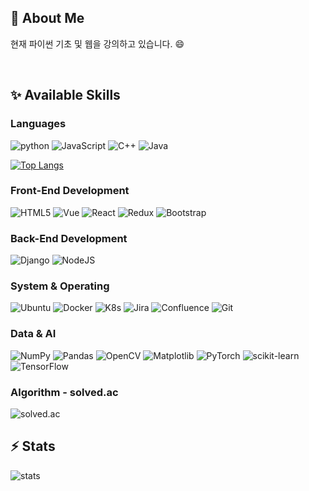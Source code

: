 ## 👋 About Me
현재 파이썬 기초 및 웹을 강의하고 있습니다. 😄  

<br/>

## ✨ Available Skills  

### Languages

![python](https://img.shields.io/badge/Python-3776AB?style=flat-square&logo=Python&logoColor=white)
![JavaScript](https://img.shields.io/badge/JavaScript-F7DF1E?style=flat-square&logo=JavaScript&logoColor=white)
![C++](https://img.shields.io/badge/C++-00599C?style=flat-square&logo=cplusplus&logoColor=white)
![Java](https://img.shields.io/badge/java-%23ED8B00.svg?style=flat-square&logo=java&logoColor=white)

[![Top Langs](https://github-readme-stats-git-masterrstaa-rickstaa.vercel.app/api/top-langs/?username=yts0275&hide=jupyter%20notebook)](https://github.com/anuraghazra/github-readme-stats)

### Front-End Development

![HTML5](https://img.shields.io/badge/html5-%23E34F26.svg?style=flat-square&logo=html5&logoColor=white)
![Vue](https://img.shields.io/badge/vue.js-4FC08D?style=flat-square&logo=vue.js&logoColor=white)
![React](https://img.shields.io/badge/react-%2320232a.svg?style=flat-square&logo=react&logoColor=%2361DAFB)
![Redux](https://img.shields.io/badge/redux-%23593d88.svg?style=flat-square&logo=redux&logoColor=white)
![Bootstrap](https://img.shields.io/badge/Bootstrap-7952B3?style=flat-square&logo=bootstrap&logoColor=white)

### Back-End Development

![Django](https://img.shields.io/badge/django-%23092E20.svg?style=flat-square&logo=django&logoColor=white)
![NodeJS](https://img.shields.io/badge/node.js-6DA55F?style=flat-square&logo=node.js&logoColor=white)

### System & Operating

![Ubuntu](https://img.shields.io/badge/Ubuntu-E95420?style=flat-square&logo=ubuntu&logoColor=white)
![Docker](https://img.shields.io/badge/Docker-2496ED?style=flat-square&logo=Docker&logoColor=white)
![K8s](https://img.shields.io/badge/Kubernetes-326CE5?style=flat-square&logo=Kubernetes&logoColor=white)
![Jira](https://img.shields.io/badge/jira-%230A0FFF.svg?style=flat-square&logo=jira&logoColor=white)
![Confluence](https://img.shields.io/badge/confluence-%23172BF4.svg?style=flat-square&logo=confluence&logoColor=white)
![Git](https://img.shields.io/badge/git-%23F05033.svg?style=flat-square&logo=git&logoColor=white)

### Data & AI

![NumPy](https://img.shields.io/badge/numpy-%23013243.svg?style=flat-square&logo=numpy&logoColor=white)
![Pandas](https://img.shields.io/badge/pandas-%23150458.svg?style=flat-square&logo=pandas&logoColor=white)
![OpenCV](https://img.shields.io/badge/opencv-%23white.svg?style=flat-square&logo=opencv&logoColor=white)
![Matplotlib](https://img.shields.io/badge/Matplotlib-%23dddddd.svg?style=flat-square&logo=Matplotlib&logoColor=black)
![PyTorch](https://img.shields.io/badge/PyTorch-%23EE4C2C.svg?style=flat-square&logo=PyTorch&logoColor=white)
![scikit-learn](https://img.shields.io/badge/scikit--learn-%23F7931E.svg?style=flat-square&logo=scikit-learn&logoColor=white)
![TensorFlow](https://img.shields.io/badge/TensorFlow-%23FF6F00.svg?style=flat-square&logo=TensorFlow&logoColor=white)

### Algorithm - solved.ac

![solved.ac](http://mazassumnida.wtf/api/generate_badge?boj=yts0275)


## ⚡ Stats

![stats](https://github-readme-stats-git-masterrstaa-rickstaa.vercel.app/api?username=yts0275&&show_icons=true&theme=dark)

<!--
**yts0275/yts0275** is a ✨ _special_ ✨ repository because its `README.md` (this file) appears on your GitHub profile.

Here are some ideas to get you started:

- 🔭 I’m currently working on ...
- 🌱 I’m currently learning ...
- 👯 I’m looking to collaborate on ...
- 🤔 I’m looking for help with ...
- 💬 Ask me about ...
- 📫 How to reach me: ...
- 😄 Pronouns: ...
- ⚡ Fun fact: ...

[![Gmail Badge](https://img.shields.io/badge/Gmail-d14836?style=flat-square&logo=Gmail&logoColor=white&link=mailto:kkr28127942@gmail.com)](mailto:kkr28127942@gmail.com)
-->

